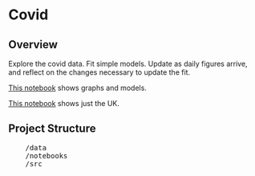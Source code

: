 # Covid
## Overview
Explore the covid data. Fit simple models. Update as daily figures arrive, and reflect on the changes necessary to update the fit.

[This notebook](notebooks/covid.ipynb) shows graphs and models.

[This notebook](notebooks/uk.ipynb) shows just the UK.

## Project Structure

<pre>
    /data
    /notebooks
    /src
</pre>
